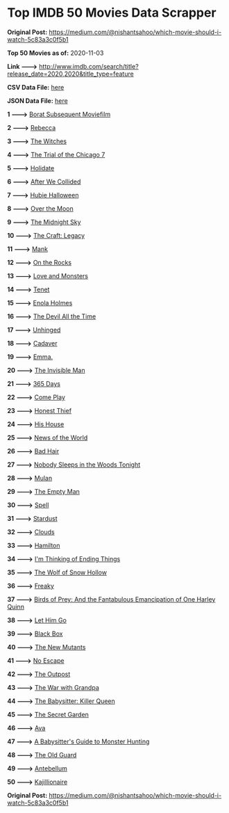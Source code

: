 # Top IMDB 50 Movies Data Scrapper

**Original Post:** https://medium.com/@nishantsahoo/which-movie-should-i-watch-5c83a3c0f5b1

**Top 50 Movies as of:** 2020-11-03

**Link --->** http://www.imdb.com/search/title?release_date=2020,2020&title_type=feature

**CSV Data File:** [here](/Data/data.csv)

**JSON Data File:** [here](/Data/data.json)

**1 --->** [Borat Subsequent Moviefilm](https://www.imdb.com/title/tt13143964/?ref_=adv_li_tt)

**2 --->** [Rebecca](https://www.imdb.com/title/tt2235695/?ref_=adv_li_tt)

**3 --->** [The Witches](https://www.imdb.com/title/tt0805647/?ref_=adv_li_tt)

**4 --->** [The Trial of the Chicago 7](https://www.imdb.com/title/tt1070874/?ref_=adv_li_tt)

**5 --->** [Holidate](https://www.imdb.com/title/tt9866072/?ref_=adv_li_tt)

**6 --->** [After We Collided](https://www.imdb.com/title/tt10362466/?ref_=adv_li_tt)

**7 --->** [Hubie Halloween](https://www.imdb.com/title/tt10682266/?ref_=adv_li_tt)

**8 --->** [Over the Moon](https://www.imdb.com/title/tt7488208/?ref_=adv_li_tt)

**9 --->** [The Midnight Sky](https://www.imdb.com/title/tt10539608/?ref_=adv_li_tt)

**10 --->** [The Craft: Legacy](https://www.imdb.com/title/tt4685762/?ref_=adv_li_tt)

**11 --->** [Mank](https://www.imdb.com/title/tt10618286/?ref_=adv_li_tt)

**12 --->** [On the Rocks](https://www.imdb.com/title/tt9606374/?ref_=adv_li_tt)

**13 --->** [Love and Monsters](https://www.imdb.com/title/tt2222042/?ref_=adv_li_tt)

**14 --->** [Tenet](https://www.imdb.com/title/tt6723592/?ref_=adv_li_tt)

**15 --->** [Enola Holmes](https://www.imdb.com/title/tt7846844/?ref_=adv_li_tt)

**16 --->** [The Devil All the Time](https://www.imdb.com/title/tt7395114/?ref_=adv_li_tt)

**17 --->** [Unhinged](https://www.imdb.com/title/tt10059518/?ref_=adv_li_tt)

**18 --->** [Cadaver](https://www.imdb.com/title/tt11284280/?ref_=adv_li_tt)

**19 --->** [Emma.](https://www.imdb.com/title/tt9214832/?ref_=adv_li_tt)

**20 --->** [The Invisible Man](https://www.imdb.com/title/tt1051906/?ref_=adv_li_tt)

**21 --->** [365 Days](https://www.imdb.com/title/tt10886166/?ref_=adv_li_tt)

**22 --->** [Come Play](https://www.imdb.com/title/tt8004664/?ref_=adv_li_tt)

**23 --->** [Honest Thief](https://www.imdb.com/title/tt1838556/?ref_=adv_li_tt)

**24 --->** [His House](https://www.imdb.com/title/tt8508734/?ref_=adv_li_tt)

**25 --->** [News of the World](https://www.imdb.com/title/tt6878306/?ref_=adv_li_tt)

**26 --->** [Bad Hair](https://www.imdb.com/title/tt4798836/?ref_=adv_li_tt)

**27 --->** [Nobody Sleeps in the Woods Tonight](https://www.imdb.com/title/tt11240506/?ref_=adv_li_tt)

**28 --->** [Mulan](https://www.imdb.com/title/tt4566758/?ref_=adv_li_tt)

**29 --->** [The Empty Man](https://www.imdb.com/title/tt5867314/?ref_=adv_li_tt)

**30 --->** [Spell](https://www.imdb.com/title/tt10736580/?ref_=adv_li_tt)

**31 --->** [Stardust](https://www.imdb.com/title/tt9694312/?ref_=adv_li_tt)

**32 --->** [Clouds](https://www.imdb.com/title/tt6473066/?ref_=adv_li_tt)

**33 --->** [Hamilton](https://www.imdb.com/title/tt8503618/?ref_=adv_li_tt)

**34 --->** [I'm Thinking of Ending Things](https://www.imdb.com/title/tt7939766/?ref_=adv_li_tt)

**35 --->** [The Wolf of Snow Hollow](https://www.imdb.com/title/tt11140488/?ref_=adv_li_tt)

**36 --->** [Freaky](https://www.imdb.com/title/tt10919380/?ref_=adv_li_tt)

**37 --->** [Birds of Prey: And the Fantabulous Emancipation of One Harley Quinn](https://www.imdb.com/title/tt7713068/?ref_=adv_li_tt)

**38 --->** [Let Him Go](https://www.imdb.com/title/tt9340860/?ref_=adv_li_tt)

**39 --->** [Black Box](https://www.imdb.com/title/tt12298506/?ref_=adv_li_tt)

**40 --->** [The New Mutants](https://www.imdb.com/title/tt4682266/?ref_=adv_li_tt)

**41 --->** [No Escape](https://www.imdb.com/title/tt8160834/?ref_=adv_li_tt)

**42 --->** [The Outpost](https://www.imdb.com/title/tt3833480/?ref_=adv_li_tt)

**43 --->** [The War with Grandpa](https://www.imdb.com/title/tt4532038/?ref_=adv_li_tt)

**44 --->** [The Babysitter: Killer Queen](https://www.imdb.com/title/tt11024272/?ref_=adv_li_tt)

**45 --->** [The Secret Garden](https://www.imdb.com/title/tt2702920/?ref_=adv_li_tt)

**46 --->** [Ava](https://www.imdb.com/title/tt8784956/?ref_=adv_li_tt)

**47 --->** [A Babysitter's Guide to Monster Hunting](https://www.imdb.com/title/tt4844150/?ref_=adv_li_tt)

**48 --->** [The Old Guard](https://www.imdb.com/title/tt7556122/?ref_=adv_li_tt)

**49 --->** [Antebellum](https://www.imdb.com/title/tt10065694/?ref_=adv_li_tt)

**50 --->** [Kajillionaire](https://www.imdb.com/title/tt8143990/?ref_=adv_li_tt)

**Original Post:** https://medium.com/@nishantsahoo/which-movie-should-i-watch-5c83a3c0f5b1
